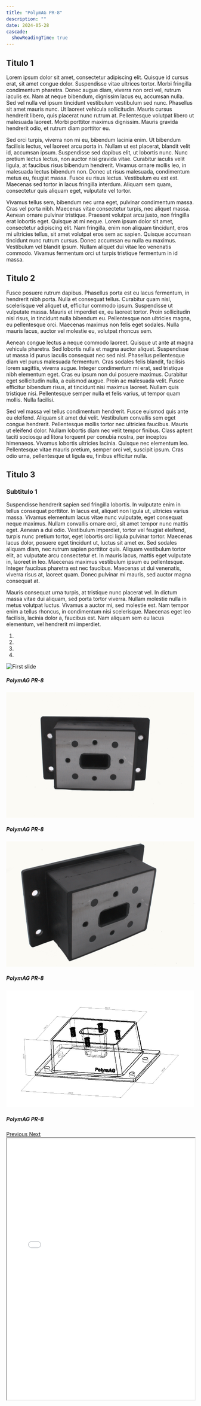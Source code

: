 ```yaml
---
title: "PolymAG PR-8"
description: ""
date: 2024-05-28
cascade:
  showReadingTime: true
---
```

## Titulo 1
Lorem ipsum dolor sit amet, consectetur adipiscing elit. Quisque id cursus erat, sit amet congue dolor. Suspendisse vitae ultrices tortor. Morbi fringilla condimentum pharetra. Donec augue diam, viverra non orci vel, rutrum iaculis ex. Nam at neque bibendum, dignissim lacus eu, accumsan nulla. Sed vel nulla vel ipsum tincidunt vestibulum vestibulum sed nunc. Phasellus sit amet mauris nunc. Ut laoreet vehicula sollicitudin. Mauris cursus hendrerit libero, quis placerat nunc rutrum at. Pellentesque volutpat libero ut malesuada laoreet. Morbi porttitor maximus dignissim. Mauris gravida hendrerit odio, et rutrum diam porttitor eu.

Sed orci turpis, viverra non mi eu, bibendum lacinia enim. Ut bibendum facilisis lectus, vel laoreet arcu porta in. Nullam ut est placerat, blandit velit id, accumsan ipsum. Suspendisse sed dapibus elit, ut lobortis nunc. Nunc pretium lectus lectus, non auctor nisi gravida vitae. Curabitur iaculis velit ligula, at faucibus risus bibendum hendrerit. Vivamus ornare mollis leo, in malesuada lectus bibendum non. Donec ut risus malesuada, condimentum metus eu, feugiat massa. Fusce eu risus lectus. Vestibulum eu est est. Maecenas sed tortor in lacus fringilla interdum. Aliquam sem quam, consectetur quis aliquam eget, vulputate vel tortor.

Vivamus tellus sem, bibendum nec urna eget, pulvinar condimentum massa. Cras vel porta nibh. Maecenas vitae consectetur turpis, nec aliquet massa. Aenean ornare pulvinar tristique. Praesent volutpat arcu justo, non fringilla erat lobortis eget. Quisque at mi neque. Lorem ipsum dolor sit amet, consectetur adipiscing elit. Nam fringilla, enim non aliquam tincidunt, eros mi ultricies tellus, sit amet volutpat eros sem ac sapien. Quisque accumsan tincidunt nunc rutrum cursus. Donec accumsan eu nulla eu maximus. Vestibulum vel blandit ipsum. Nullam aliquet dui vitae leo venenatis commodo. Vivamus fermentum orci ut turpis tristique fermentum in id massa.

## Titulo 2
Fusce posuere rutrum dapibus. Phasellus porta est eu lacus fermentum, in hendrerit nibh porta. Nulla et consequat tellus. Curabitur quam nisl, scelerisque vel aliquet ut, efficitur commodo ipsum. Suspendisse ut vulputate massa. Mauris et imperdiet ex, eu laoreet tortor. Proin sollicitudin nisl risus, in tincidunt nulla bibendum eu. Pellentesque non ultricies magna, eu pellentesque orci. Maecenas maximus non felis eget sodales. Nulla mauris lacus, auctor vel molestie eu, volutpat rhoncus sem.

Aenean congue lectus a neque commodo laoreet. Quisque ut ante at magna vehicula pharetra. Sed lobortis nulla et magna auctor aliquet. Suspendisse ut massa id purus iaculis consequat nec sed nisl. Phasellus pellentesque diam vel purus malesuada fermentum. Cras sodales felis blandit, facilisis lorem sagittis, viverra augue. Integer condimentum mi erat, sed tristique nibh elementum eget. Cras eu ipsum non dui posuere maximus. Curabitur eget sollicitudin nulla, a euismod augue. Proin ac malesuada velit. Fusce efficitur bibendum risus, at tincidunt nisi maximus laoreet. Nullam quis tristique nisi. Pellentesque semper nulla et felis varius, ut tempor quam mollis. Nulla facilisi.

Sed vel massa vel tellus condimentum hendrerit. Fusce euismod quis ante eu eleifend. Aliquam sit amet dui velit. Vestibulum convallis sem eget congue hendrerit. Pellentesque mollis tortor nec ultricies faucibus. Mauris ut eleifend dolor. Nullam lobortis diam nec velit tempor finibus. Class aptent taciti sociosqu ad litora torquent per conubia nostra, per inceptos himenaeos. Vivamus lobortis ultricies lacinia. Quisque nec elementum leo. Pellentesque vitae mauris pretium, semper orci vel, suscipit ipsum. Cras odio urna, pellentesque ut ligula eu, finibus efficitur nulla.

## Titulo 3
### Subtitulo 1
Suspendisse hendrerit sapien sed fringilla lobortis. In vulputate enim in tellus consequat porttitor. In lacus est, aliquet non ligula ut, ultricies varius massa. Vivamus elementum lacus vitae nunc vulputate, eget consequat neque maximus. Nullam convallis ornare orci, sit amet tempor nunc mattis eget. Aenean a dui odio. Vestibulum imperdiet, tortor vel feugiat eleifend, turpis nunc pretium tortor, eget lobortis orci ligula pulvinar tortor. Maecenas lacus dolor, posuere eget tincidunt ut, luctus sit amet ex. Sed sodales aliquam diam, nec rutrum sapien porttitor quis. Aliquam vestibulum tortor elit, ac vulputate arcu consectetur et. In mauris lacus, mattis eget vulputate in, laoreet in leo. Maecenas maximus vestibulum ipsum eu pellentesque. Integer faucibus pharetra est nec faucibus. Maecenas ut dui venenatis, viverra risus at, laoreet quam. Donec pulvinar mi mauris, sed auctor magna consequat at.

Mauris consequat urna turpis, at tristique nunc placerat vel. In dictum massa vitae dui aliquam, sed porta tortor viverra. Nullam molestie nulla in metus volutpat luctus. Vivamus a auctor mi, sed molestie est. Nam tempor enim a tellus rhoncus, in condimentum nisi scelerisque. Maecenas eget leo facilisis, lacinia dolor a, faucibus est. Nam aliquam sem eu lacus elementum, vel hendrerit mi imperdiet.

<head>
  <meta charset="UTF-8">
  <meta name="viewport" content="width=device-width, initial-scale=1.0">
  <link rel="stylesheet" href="https://cdn.jsdelivr.net/npm/bootstrap@4.0.0/dist/css/bootstrap.min.css"
    integrity="sha384-Gn5384xqQ1aoWXA+058RXPxPg6fy4IWvTNh0E263XmFcJlSAwiGgFAW/dAiS6JXm" crossorigin="anonymous">
  <link rel="stylesheet" href="style.css">
  
  <title>Document</title>
</head>

<body>
  <div class="row">
    <div id="carouselExampleIndicators" class="carousel slide" data-ride="carousel">
      <ol class="carousel-indicators">
        <li data-target="#carouselExampleIndicators" data-slide-to="0" class="active"></li>
        <li data-target="#carouselExampleIndicators" data-slide-to="1"></li>
        <li data-target="#carouselExampleIndicators" data-slide-to="2"></li>
        <li data-target="#carouselExampleIndicators" data-slide-to="3"></li>
      </ol>
      <div class="carousel-inner">
        <div class="carousel-item active">
          <img class="d-block w-100"
            src="imges/DSC_1024.jpg"
            alt="First slide">
          <div class="carousel-caption d-none d-md-block">
            <h5>PolymAG PR-8</h5>
          </div>
        </div>
        <div class="carousel-item">
          <img class="d-block w-100"
            src="imges/DSC_1045.jpg"
            alt="Second slide">
            <div class="carousel-caption d-none d-md-block">
            <h5>PolymAG PR-8</h5>
          </div>
        </div>
        <div class="carousel-item">
          <img class="d-block w-100"
            src="imges/DSC_1046.jpg"
            alt="Third slide">
            <div class="carousel-caption d-none d-md-block">
            <h5>PolymAG PR-8</h5>
          </div>
        </div>
        <div class="carousel-item">
          <img class="d-block w-100"
            src="imges/T-003.JPG"
            alt="Third slide">
            <div class="carousel-caption d-none d-md-block">
            <h5>PolymAG PR-8</h5>
          </div>
        </div>
      </div>
      <a class="carousel-control-prev" href="#carouselExampleIndicators" role="button" data-slide="prev">
        <span class="carousel-control-prev-icon" aria-hidden="true"></span>
        <span class="sr-only">Previous</span>
      </a>
      <a class="carousel-control-next" href="#carouselExampleIndicators" role="button" data-slide="next">
        <span class="carousel-control-next-icon" aria-hidden="true"></span>
        <span class="sr-only">Next</span>
      </a>
    </div>
  </div>
  <script src="https://code.jquery.com/jquery-3.2.1.slim.min.js"
    integrity="sha384-KJ3o2DKtIkvYIK3UENzmM7KCkRr/rE9/Qpg6aAZGJwFDMVNA/GpGFF93hXpG5KkN"
    crossorigin="anonymous"></script>
  <script src="https://cdn.jsdelivr.net/npm/popper.js@1.12.9/dist/umd/popper.min.js"
    integrity="sha384-ApNbgh9B+Y1QKtv3Rn7W3mgPxhU9K/ScQsAP7hUibX39j7fakFPskvXusvfa0b4Q"
    crossorigin="anonymous"></script>
  <script src="https://cdn.jsdelivr.net/npm/bootstrap@4.0.0/dist/js/bootstrap.min.js"
    integrity="sha384-JZR6Spejh4U02d8jOt6vLEHfe/JQGiRRSQQxSfFWpi1MquVdAyjUar5+76PVCmYl"
    crossorigin="anonymous"></script>
</body>


<script>
  setTimeout(() => {
    var element = document.getElementById("search-button");
    var divElement = document.getElementById('search-wrapper');
    element.onclick = function() {
      divElement.style.setProperty('visibility', 'visible', 'important');
  }
}, "1000");
</script>


<iframe src="model/model.html" width="100%" height="700px"></iframe>